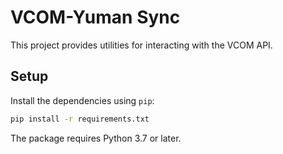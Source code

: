 # VCOM-Yuman Sync

This project provides utilities for interacting with the VCOM API.

## Setup

Install the dependencies using `pip`:

```bash
pip install -r requirements.txt
```

The package requires Python 3.7 or later.
